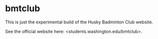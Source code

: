 # bmtclub


This is just the experimental build of the Husky Badminton Club website. 

See the official website here: <students.washington.edu/bmtclub>. 